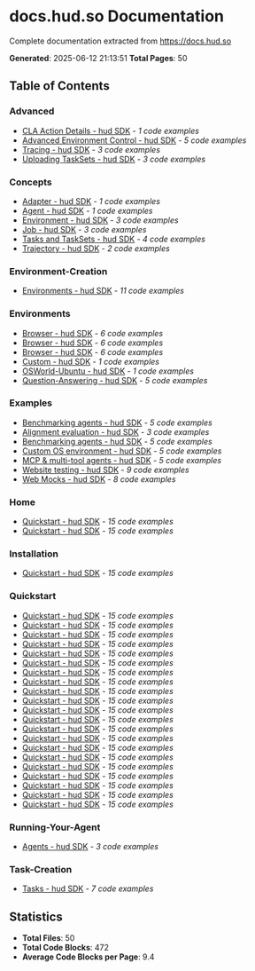 # docs.hud.so Documentation

Complete documentation extracted from https://docs.hud.so

**Generated**: 2025-06-12 21:13:51
**Total Pages**: 50

## Table of Contents


### Advanced

- [CLA Action Details - hud SDK](advanced/cla-details.md) - *1 code examples*
- [Advanced Environment Control - hud SDK](advanced/environment-control.md) - *5 code examples*
- [Tracing - hud SDK](advanced/tracing.md) - *3 code examples*
- [Uploading TaskSets - hud SDK](advanced/uploading.md) - *3 code examples*

### Concepts

- [Adapter - hud SDK](concepts/adapter.md) - *1 code examples*
- [Agent - hud SDK](concepts/agent.md) - *1 code examples*
- [Environment - hud SDK](concepts/environment.md) - *3 code examples*
- [Job - hud SDK](concepts/job.md) - *3 code examples*
- [Tasks and TaskSets - hud SDK](concepts/task.md) - *4 code examples*
- [Trajectory - hud SDK](concepts/trajectory.md) - *2 code examples*

### Environment-Creation

- [Environments - hud SDK](environment-creation.md) - *11 code examples*

### Environments

- [Browser - hud SDK](environments/browser.md) - *6 code examples*
- [Browser - hud SDK](environments/browser.md) - *6 code examples*
- [Browser - hud SDK](environments/browser.md) - *6 code examples*
- [Custom - hud SDK](environments/custom.md) - *1 code examples*
- [OSWorld-Ubuntu - hud SDK](environments/osworld-ubuntu.md) - *1 code examples*
- [Question-Answering - hud SDK](environments/qa.md) - *5 code examples*

### Examples

- [Benchmarking agents - hud SDK](examples.md) - *5 code examples*
- [Alignment evaluation - hud SDK](examples/alignment-evaluation.md) - *3 code examples*
- [Benchmarking agents - hud SDK](examples/benchmarking-agents.md) - *5 code examples*
- [Custom OS environment - hud SDK](examples/custom-os-env.md) - *5 code examples*
- [MCP & multi-tool agents - hud SDK](examples/mcp-agent-tracing.md) - *5 code examples*
- [Website testing - hud SDK](examples/web-app-testing.md) - *9 code examples*
- [Web Mocks - hud SDK](examples/web-mocks.md) - *8 code examples*

### Home

- [Quickstart - hud SDK](home.md) - *15 code examples*
- [Quickstart - hud SDK](home.md) - *15 code examples*

### Installation

- [Quickstart - hud SDK](installation.md) - *15 code examples*

### Quickstart

- [Quickstart - hud SDK](quickstart.md) - *15 code examples*
- [Quickstart - hud SDK](quickstart.md) - *15 code examples*
- [Quickstart - hud SDK](quickstart.md) - *15 code examples*
- [Quickstart - hud SDK](quickstart.md) - *15 code examples*
- [Quickstart - hud SDK](quickstart.md) - *15 code examples*
- [Quickstart - hud SDK](quickstart.md) - *15 code examples*
- [Quickstart - hud SDK](quickstart.md) - *15 code examples*
- [Quickstart - hud SDK](quickstart.md) - *15 code examples*
- [Quickstart - hud SDK](quickstart.md) - *15 code examples*
- [Quickstart - hud SDK](quickstart.md) - *15 code examples*
- [Quickstart - hud SDK](quickstart.md) - *15 code examples*
- [Quickstart - hud SDK](quickstart.md) - *15 code examples*
- [Quickstart - hud SDK](quickstart.md) - *15 code examples*
- [Quickstart - hud SDK](quickstart.md) - *15 code examples*
- [Quickstart - hud SDK](quickstart.md) - *15 code examples*
- [Quickstart - hud SDK](quickstart.md) - *15 code examples*
- [Quickstart - hud SDK](quickstart.md) - *15 code examples*
- [Quickstart - hud SDK](quickstart.md) - *15 code examples*
- [Quickstart - hud SDK](quickstart.md) - *15 code examples*
- [Quickstart - hud SDK](quickstart.md) - *15 code examples*
- [Quickstart - hud SDK](quickstart.md) - *15 code examples*

### Running-Your-Agent

- [Agents - hud SDK](running-your-agent.md) - *3 code examples*

### Task-Creation

- [Tasks - hud SDK](task-creation.md) - *7 code examples*

## Statistics

- **Total Files**: 50
- **Total Code Blocks**: 472
- **Average Code Blocks per Page**: 9.4
